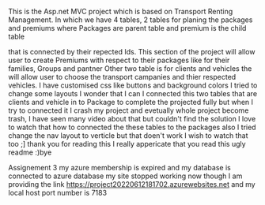 This is the Asp.net MVC project which is based on Transport Renting Management.
In which we have 4 tables, 2 tables for planing the packages and premiums 
where Packages are parent table and premium is the child table 

that is connected by their repected Ids. This section of the project will allow user to create Premiums with respect to their packages 
like for their families, Groups and pantner 
Other two table is for clients and vehicles the will allow user to choose the transport campanies and thier respected vehicles.
I have customised css like buttons and background colors I tried to change some layouts 
I wonder that I can I connected this two tables that are clients and vehicle  in to Package to complete the projected fully
but when I try to connected it I crash my project and 
evetually whole project become trash, I have seen many video about that but couldn't find the solution
I love to watch that how to connected the these tables to the packages
also I tried change the nav layout to verticle but that doen't work I wish to watch that too ;]
thank you for reading this I really appericate that you read this ugly readme
:)bye

Assignement 3
my azure membership is expired and my database is connected to azure database my site stopped working now though I am providing the link https://project20220612181702.azurewebsites.net and my local host port number is 7183
